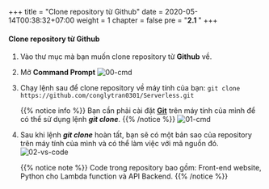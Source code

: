 +++
title = "Clone repository từ Github"
date = 2020-05-14T00:38:32+07:00
weight = 1
chapter = false
pre = "<b>2.1 </b>"
+++

#### Clone repository từ Github

1. Vào thư mục mà bạn muốn clone repository từ **Github** về.

2. Mở **Command Prompt**
   ![00-cmd](/images/2/2-00-cmd.png?width=90pc)

3. Chạy lệnh sau để clone repository về máy tính của bạn:
   `git clone https://github.com/conglytran0301/Serverless.git`

   {{% notice info %}}
   Bạn cần phải cài đặt **[Git](https://git-scm.com/)** trên máy tính của mình để có thể sử dụng lệnh _**git clone**_.
   {{% /notice %}}
   ![01-cmd](/images/2/2-01-cmd.png?width=90pc)

4. Sau khi lệnh _**git clone**_ hoàn tất, bạn sẽ có một bản sao của repository trên máy tính của mình và có thể làm việc với mã nguồn đó.
   ![02-vs-code](/images/2/2-02-vs-code.png?width=90pc)

   {{% notice note %}}
   Code trong repository bao gồm:
   Front-end website,
   Python cho Lambda function và
   API Backend.
   {{% /notice %}}
